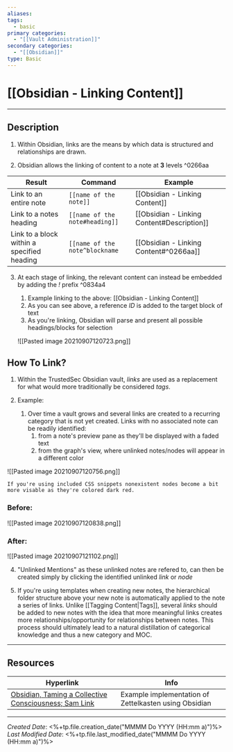 ```yaml
---
aliases:
tags:
  - basic
primary categories:
  - "[[Vault Administration]]"
secondary categories:
  - "[[Obsidian]]"
type: Basic
---
```

# [[Obsidian - Linking Content]]  

***

## Description

1. Within Obsidian, links are the means by which data is structured and relationships are drawn. 

2. Obsidian allows the linking of content to a note at **3** levels ^0266aa

| Result                                     | Command                        | Example                                    |
| ------------------------------------------ | ------------------------------ | ------------------------------------------ |
| Link to an entire note                     | `[[name of the note]]`         | [[Obsidian - Linking Content]]             |
| Link to a notes heading                    | `[[name of the note#heading]]` | [[Obsidian - Linking Content#Description]] |
| Link to a block within a specified heading | `[[name of the note^blockname` | [[Obsidian - Linking Content#^0266aa]]     |

3. At each stage of linking, the relevant content can instead be embedded by adding the *!* prefix ^0834a4
	1. Example linking to the above: [[Obsidian - Linking Content]]
	2. As you can see above, a reference *ID* is added to the target block of text
	3. As you're linking, Obsidian will parse and present all possible headings/blocks for selection
 
	![[Pasted image 20210907120723.png]]

## How To Link?

1. Within the TrustedSec Obsidian vault, *links* are used as a replacement for what would more traditionally be considered *tags*. 

2. Example:
	1. Over time a vault grows and several links are created to a recurring category that is not yet created. Links with no associated note can be readily identified:
		1. from a note's preview pane as they'll be displayed with a faded text
		2. from the graph's view, where unlinked notes/nodes will appear in a different color
		
![[Pasted image 20210907120756.png]]

```ad-important
If you're using included CSS snippets nonexistent nodes become a bit more visable as they're colored dark red.
```

### Before:

![[Pasted image 20210907120838.png]]

### After:

![[Pasted image 20210907121102.png]]

4. "Unlinked Mentions" as these unlinked notes are refered to, can then be created simply by clicking the identified unlinked *link* or *node*

5. If you're using templates when creating new notes, the hierarchical folder structure above your new note is automatically applied to the note a series of links. Unlike [[Tagging Content|Tags]], several *links* should be added to new notes with the idea that more meaningful links creates more relationships/opportunity for relationships between notes. This process should ultimately lead to a natural distillation of categorical knowledge and thus a new category and MOC.

***

## Resources

| Hyperlink                                                                                                                       | Info                                                  |
| ------------------------------------------------------------------------------------------------------------------------------- | ----------------------------------------------------- |
| [Obsidian, Taming a Collective Consciousness; Sam Link](https://trustedsec.com/blog/obsidian-taming-a-collective-consciousness) | Example implementation of Zettelkasten using Obsidian |

***

*Created Date*: <%+tp.file.creation_date("MMMM Do YYYY (HH:mm a)")%>  
*Last Modified Date*: <%+tp.file.last_modified_date("MMMM Do YYYY (HH:mm a)")%>
